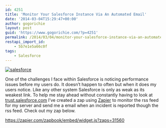 ```yaml
---
id: 4251
title: 'Monitor Your Salesforce Instance Via An Automated Email'
date: '2014-03-04T15:29:47+00:00'
author: gogorichie
layout: post
guid: 'https://www.gogorichie.com/?p=4251'
permalink: /2014/03/04/monitor-your-salesforce-instance-via-an-automated-email/
restapi_import_id:
    - 5b7e1e5a66c0f
tags:
    - Salesforce
---
```


[![salesforce](https://www.gogorichie.com/wp-content/uploads/2014/03/salesforce_logo-300x235.jpg)](https://www.gogorichie.com/wp-content/uploads/2014/03/salesforce_logo-300x235.jpg)

One of the challenges I face within Salesforce is noticing performance issues before my users do. It doesn’t happen to often but when it does my users notice. Like any other system Salesforce is only as weak as its weakest link. To help me stay ahead without constantly having to look at [trust.salesforce.com](https://trust.salesforce.com) I’ve created a zap using [Zapier](http://zpr.io/gamt) to monitor the rss feed for my server and send me a email when an incident is reported though the rss feed. Check out my zap below.

<https://zapier.com/zapbook/embed/widget.js?zaps=31560>